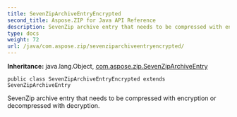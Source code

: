 ```yaml
---
title: SevenZipArchiveEntryEncrypted
second_title: Aspose.ZIP for Java API Reference
description: SevenZip archive entry that needs to be compressed with encryption or decompressed with decryption.
type: docs
weight: 72
url: /java/com.aspose.zip/sevenziparchiveentryencrypted/
---
```


**Inheritance:**
java.lang.Object, [com.aspose.zip.SevenZipArchiveEntry](../../com.aspose.zip/sevenziparchiveentry)
```
public class SevenZipArchiveEntryEncrypted extends SevenZipArchiveEntry
```

SevenZip archive entry that needs to be compressed with encryption or decompressed with decryption.

